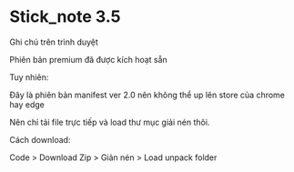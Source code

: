 # Stick_note 3.5
Ghi chú trên trình duyệt

Phiên bản premium đã được kích hoạt sẵn

Tuy nhiên:

Đây là phiên bản manifest ver 2.0 nên không thể up lên store của chrome hay edge

Nên chỉ tải file trực tiếp và load thư mục giải nén thôi.

Cách download: 

Code > Download Zip > Giản nén > Load unpack folder
